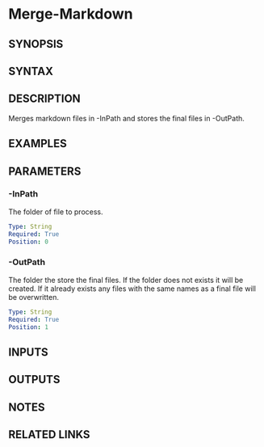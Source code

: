 <!-- #include "./common/header.md" -->

# Merge-Markdown

## SYNOPSIS

<!-- #include "./synopsis/Merge-Markdown.md" -->

## SYNTAX

## DESCRIPTION

Merges markdown files in -InPath and stores the final files in -OutPath.

## EXAMPLES

## PARAMETERS

### -InPath

The folder of file to process.

```yaml
Type: String
Required: True
Position: 0
```

### -OutPath

The folder the store the final files. If the folder does not exists it will be created. If it already exists any files with the same names as a final file will be overwritten.

```yaml
Type: String
Required: True
Position: 1
```

## INPUTS

## OUTPUTS

## NOTES

## RELATED LINKS